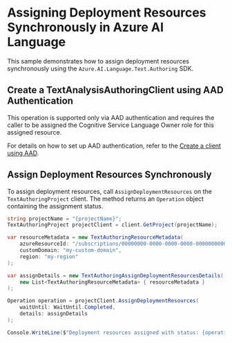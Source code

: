 # Assigning Deployment Resources Synchronously in Azure AI Language

This sample demonstrates how to assign deployment resources synchronously using the `Azure.AI.Language.Text.Authoring` SDK.

## Create a TextAnalysisAuthoringClient using AAD Authentication

This operation is supported only via AAD authentication and requires the caller to be assigned the Cognitive Service Language Owner role for this assigned resource.

For details on how to set up AAD authentication, refer to the [Create a client using AAD](https://github.com/Azure/azure-sdk-for-net/blob/main/sdk/cognitivelanguage/Azure.AI.Language.Text.Authoring/README.md#create-a-client-using-azure-active-directory-authentication).

## Assign Deployment Resources Synchronously

To assign deployment resources, call `AssignDeploymentResources` on the `TextAuthoringProject` client. The method returns an `Operation` object containing the assignment status.

```C# Snippet:Sample16_TextAuthoring_AssignDeploymentResources
string projectName = "{projectName}";
TextAuthoringProject projectClient = client.GetProject(projectName);

var resourceMetadata = new TextAuthoringResourceMetadata(
    azureResourceId: "/subscriptions/00000000-0000-0000-0000-000000000000/resourceGroups/my-resource-group/providers/Microsoft.CognitiveServices/accounts/my-cognitive-account",
    customDomain: "my-custom-domain",
    region: "my-region"
);

var assignDetails = new TextAuthoringAssignDeploymentResourcesDetails(
    new List<TextAuthoringResourceMetadata> { resourceMetadata }
);

Operation operation = projectClient.AssignDeploymentResources(
    waitUntil: WaitUntil.Completed,
    details: assignDetails
);

Console.WriteLine($"Deployment resources assigned with status: {operation.GetRawResponse().Status}");
```
